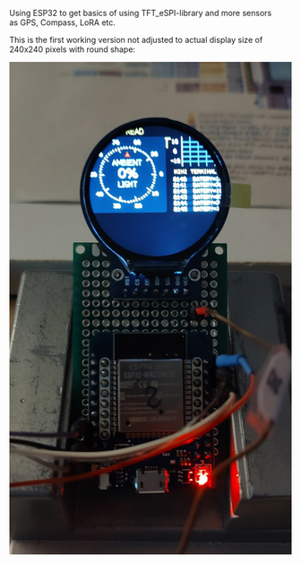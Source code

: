 Using ESP32 to get basics of using TFT_eSPI-library and more sensors  
as GPS, Compass, LoRA etc.

This is the first working version not adjusted to actual display size of 240x240 pixels with round shape:

![first working display](https://github.com/juergs/ESP32_GC9A01_Breadboard/blob/main/GC9A01.V1_first_display.png)
